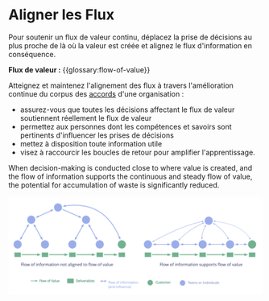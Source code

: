 # Aligner les Flux

<summary>
Pour soutenir un flux de valeur continu, déplacez la prise de décisions au plus proche de là où la valeur est créée et alignez le flux d'information en conséquence.
</summary>

**Flux de valeur :** {{glossary:flow-of-value}}

Atteignez et maintenez l'alignement des flux à travers l'amélioration continue du corpus des [accords](glossary:agreement) d'une organisation :

-   assurez-vous que toutes les décisions affectant le flux de valeur soutiennent réellement le flux de valeur
-   permettez aux personnes dont les compétences et savoirs sont pertinents d'influencer les prises de décisions
-   mettez à disposition toute information utile
-   visez à raccourcir les boucles de retour pour amplifier l'apprentissage.

When decision-making is conducted close to where value is created, and the flow of information supports the continuous and steady flow of value, the potential for accumulation of waste is significantly reduced.

![Aligner le flux d'information avec le flux de valeur](img/workflow-and-value/align-flow.png)
